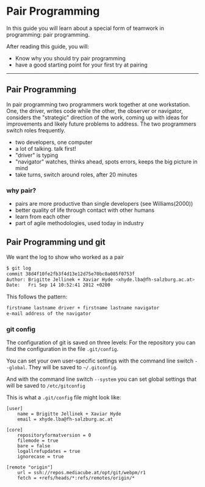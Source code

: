 Pair Programming
============

In this guide you will learn about a special form of teamwork
in programming: pair programming.

After reading this guide, you will:

* Know why you should try pair programming
* have a good starting point for your first try at pairing

-------------------------------------------------------------------

Pair Programming
----------------

In pair programming two programmers work together at one workstation. 
One, the driver, writes code while the other, the observer or navigator,
considers the "strategic" direction of the work, coming up with 
ideas for improvements and likely future problems to address.
The two programmers switch roles frequently.

* two developers, one computer
* a lot of talking. talk first!
* "driver" is typing
* "navigator" watches, thinks ahead, spots errors, keeps the big picture in mind
* take turns, switch around roles, after 20 minutes

### why pair?

* pairs are more productive than single developers (see Williams(2000))
* better quality of life through contact with other humans
* learn from each other
* part of agile methodologies, used today in industry

Pair Programming und git
------------------------

We want the log to show who worked as a pair

``` sh
$ git log
commit 38d4f10fe2fb3f4d13e12d75e70bc0a085f0753f
Author: Brigitte Jellinek + Xaviar Hyde <xhyde.lba@fh-salzburg.ac.at>
Date:   Fri Sep 14 10:52:41 2012 +0200
```

This follows the pattern:

``` sh
firstname lastname driver + firstname lastname navigator
e-mail address of the navigator
```


### git config

The configuration of git is saved on three levels:
For the repository you can find the configuration in the file `.git/config`.

You can set your own user-specific settings with the command line switch `--global`.
They will be saved to `~/.gitconfig`.  

And with the command line switch `--system` you can set global settings that
will be saved to `/etc/gitconfig`

This is what a `.git/config` file might look like:

``` 
[user]
    name = Brigitte Jellinek + Xaviar Hyde
    email = xhyde.lba@fh-salzburg.ac.at

[core]
    repositoryformatversion = 0
    filemode = true
    bare = false
    logallrefupdates = true
    ignorecase = true

[remote "origin"]
    url = ssh://repos.mediacube.at/opt/git/webpm/r1
    fetch = +refs/heads/*:refs/remotes/origin/*
```

